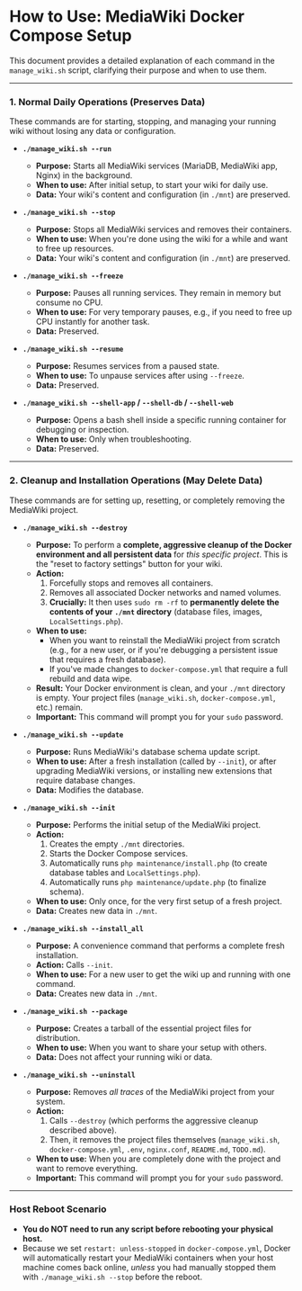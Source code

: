 # How to Use: MediaWiki Docker Compose Setup

This document provides a detailed explanation of each command in the `manage_wiki.sh` script, clarifying their purpose and when to use them.

---

### 1. Normal Daily Operations (Preserves Data)

These commands are for starting, stopping, and managing your running wiki without losing any data or configuration.

*   **`./manage_wiki.sh --run`**
    *   **Purpose:** Starts all MediaWiki services (MariaDB, MediaWiki app, Nginx) in the background.
    *   **When to use:** After initial setup, to start your wiki for daily use.
    *   **Data:** Your wiki's content and configuration (in `./mnt`) are preserved.

*   **`./manage_wiki.sh --stop`**
    *   **Purpose:** Stops all MediaWiki services and removes their containers.
    *   **When to use:** When you're done using the wiki for a while and want to free up resources.
    *   **Data:** Your wiki's content and configuration (in `./mnt`) are preserved.

*   **`./manage_wiki.sh --freeze`**
    *   **Purpose:** Pauses all running services. They remain in memory but consume no CPU.
    *   **When to use:** For very temporary pauses, e.g., if you need to free up CPU instantly for another task.
    *   **Data:** Preserved.

*   **`./manage_wiki.sh --resume`**
    *   **Purpose:** Resumes services from a paused state.
    *   **When to use:** To unpause services after using `--freeze`.
    *   **Data:** Preserved.

*   **`./manage_wiki.sh --shell-app` / `--shell-db` / `--shell-web`**
    *   **Purpose:** Opens a bash shell inside a specific running container for debugging or inspection.
    *   **When to use:** Only when troubleshooting.
    *   **Data:** Preserved.

---

### 2. Cleanup and Installation Operations (May Delete Data)

These commands are for setting up, resetting, or completely removing the MediaWiki project.

*   **`./manage_wiki.sh --destroy`**
    *   **Purpose:** To perform a **complete, aggressive cleanup of the Docker environment and all persistent data** for *this specific project*. This is the "reset to factory settings" button for your wiki.
    *   **Action:**
        1.  Forcefully stops and removes all containers.
        2.  Removes all associated Docker networks and named volumes.
        3.  **Crucially:** It then uses `sudo rm -rf` to **permanently delete the contents of your `./mnt` directory** (database files, images, `LocalSettings.php`).
    *   **When to use:**
        *   When you want to reinstall the MediaWiki project from scratch (e.g., for a new user, or if you're debugging a persistent issue that requires a fresh database).
        *   If you've made changes to `docker-compose.yml` that require a full rebuild and data wipe.
    *   **Result:** Your Docker environment is clean, and your `./mnt` directory is empty. Your project files (`manage_wiki.sh`, `docker-compose.yml`, etc.) remain.
    *   **Important:** This command will prompt you for your `sudo` password.

*   **`./manage_wiki.sh --update`**
    *   **Purpose:** Runs MediaWiki's database schema update script.
    *   **When to use:** After a fresh installation (called by `--init`), or after upgrading MediaWiki versions, or installing new extensions that require database changes.
    *   **Data:** Modifies the database.

*   **`./manage_wiki.sh --init`**
    *   **Purpose:** Performs the initial setup of the MediaWiki project.
    *   **Action:**
        1.  Creates the empty `./mnt` directories.
        2.  Starts the Docker Compose services.
        3.  Automatically runs `php maintenance/install.php` (to create database tables and `LocalSettings.php`).
        4.  Automatically runs `php maintenance/update.php` (to finalize schema).
    *   **When to use:** Only once, for the very first setup of a fresh project.
    *   **Data:** Creates new data in `./mnt`.

*   **`./manage_wiki.sh --install_all`**
    *   **Purpose:** A convenience command that performs a complete fresh installation.
    *   **Action:** Calls `--init`.
    *   **When to use:** For a new user to get the wiki up and running with one command.
    *   **Data:** Creates new data in `./mnt`.

*   **`./manage_wiki.sh --package`**
    *   **Purpose:** Creates a tarball of the essential project files for distribution.
    *   **When to use:** When you want to share your setup with others.
    *   **Data:** Does not affect your running wiki or data.

*   **`./manage_wiki.sh --uninstall`**
    *   **Purpose:** Removes *all traces* of the MediaWiki project from your system.
    *   **Action:**
        1.  Calls `--destroy` (which performs the aggressive cleanup described above).
        2.  Then, it removes the project files themselves (`manage_wiki.sh`, `docker-compose.yml`, `.env`, `nginx.conf`, `README.md`, `TODO.md`).
    *   **When to use:** When you are completely done with the project and want to remove everything.
    *   **Important:** This command will prompt you for your `sudo` password.

---

### Host Reboot Scenario

*   **You do NOT need to run any script before rebooting your physical host.**
*   Because we set `restart: unless-stopped` in `docker-compose.yml`, Docker will automatically restart your MediaWiki containers when your host machine comes back online, *unless* you had manually stopped them with `./manage_wiki.sh --stop` before the reboot.
